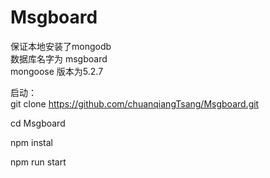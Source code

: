 # Msgboard
保证本地安装了mongodb <br/>
数据库名字为 msgboard <br/>
mongoose 版本为5.2.7 <br/>


启动：<br/>
git clone https://github.com/chuanqiangTsang/Msgboard.git

cd Msgboard

npm instal

npm run start
